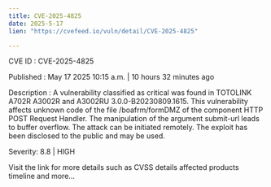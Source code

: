 ```yaml
---
title: CVE-2025-4825
date: 2025-5-17
lien: "https://cvefeed.io/vuln/detail/CVE-2025-4825"

---
```


CVE ID : CVE-2025-4825

Published :  May 17
2025
10:15 a.m. | 10 hours
32 minutes ago

Description : A vulnerability classified as critical was found in TOTOLINK A702R
A3002R and A3002RU 3.0.0-B20230809.1615. This vulnerability affects unknown code of the file /boafrm/formDMZ of the component HTTP POST Request Handler. The manipulation of the argument submit-url leads to buffer overflow. The attack can be initiated remotely. The exploit has been disclosed to the public and may be used.

Severity: 8.8 | HIGH

Visit the link for more details
such as CVSS details
affected products
timeline
and more...
